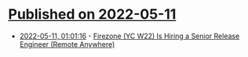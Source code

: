 # [Published on 2022-05-11](index.md)

* [2022-05-11, 01:01:16](https://news.ycombinator.com/item?id=31334645) - [Firezone (YC W22) Is Hiring a Senior Release Engineer (Remote Anywhere)](https://www.ycombinator.com/companies/firezone/jobs/UCIGxy5-senior-release-engineer)
